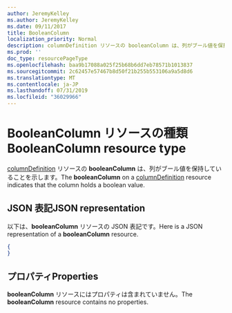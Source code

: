 ```yaml
---
author: JeremyKelley
ms.author: JeremyKelley
ms.date: 09/11/2017
title: BooleanColumn
localization_priority: Normal
description: columnDefinition リソースの booleanColumn は、列がブール値を保持していることを示します。
ms.prod: ''
doc_type: resourcePageType
ms.openlocfilehash: baa9b17088a025f25b68b6dd7eb78571b1013837
ms.sourcegitcommit: 2c62457e57467b8d50f21b255b553106a9a5d8d6
ms.translationtype: MT
ms.contentlocale: ja-JP
ms.lasthandoff: 07/31/2019
ms.locfileid: "36029966"
---
```

# <a name="booleancolumn-resource-type"></a><span data-ttu-id="0168c-103">BooleanColumn リソースの種類</span><span class="sxs-lookup"><span data-stu-id="0168c-103">BooleanColumn resource type</span></span>

<span data-ttu-id="0168c-104">[columnDefinition](columndefinition.md) リソースの **booleanColumn** は、列がブール値を保持していることを示します。</span><span class="sxs-lookup"><span data-stu-id="0168c-104">The **booleanColumn** on a [columnDefinition](columndefinition.md) resource indicates that the column holds a boolean value.</span></span>

## <a name="json-representation"></a><span data-ttu-id="0168c-105">JSON 表記</span><span class="sxs-lookup"><span data-stu-id="0168c-105">JSON representation</span></span>

<span data-ttu-id="0168c-106">以下は、**booleanColumn** リソースの JSON 表記です。</span><span class="sxs-lookup"><span data-stu-id="0168c-106">Here is a JSON representation of a **booleanColumn** resource.</span></span>
<!-- { "blockType": "resource", "@odata.type": "microsoft.graph.booleanColumn" } -->

```json
{
}
```

## <a name="properties"></a><span data-ttu-id="0168c-107">プロパティ</span><span class="sxs-lookup"><span data-stu-id="0168c-107">Properties</span></span>

<span data-ttu-id="0168c-108">**booleanColumn** リソースにはプロパティは含まれていません。</span><span class="sxs-lookup"><span data-stu-id="0168c-108">The **booleanColumn** resource contains no properties.</span></span>

<!-- {
  "type": "#page.annotation",
  "description": "",
  "keywords": "",
  "section": "documentation",
  "tocPath": "Resources/BooleanColumn"
} -->
